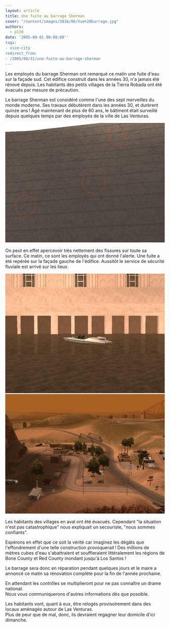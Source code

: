 ```yaml
---
layout: article
title: Une fuite au barrage Sherman
cover: "/content/images/2016/06/Vue%20barrage.jpg"
authors:
  - p130
date: '2005-09-01 00:00:00''
tags:
- vice-city
redirect_from:
- /2005/08/31/une-fuite-au-barrage-sherman
---
```


Les employés du barrage Sherman ont remarqué ce matin une fuite d'eau sur la façade sud. Cet édifice construit dans les années 30, n'a jamais été rénové depuis. Les habitants des petits villages de la Tierra Robada ont été évacués par mesure de précaution.

Le barrage Sherman est considéré comme l'une des sept merveilles du monde moderne. Ses travaux débutèrent dans les années 30, et durèrent quinze ans ! Âgé maintenant de plus de 60 ans, le bâtiment était surveillé depuis quelques temps par des employés de la ville de Las Venturas.

![](/content/images/2005/01/fissure.jpg)

On peut en effet apercevoir très nettement des fissures sur toute sa surface. Ce matin, ce sont les employés qui ont donné l'alerte. Une fuite a été repérée sur la façade gauche de l'édifice. Aussitôt le service de sécurité fluviale est arrivé sur les lieux.

![](/content/images/2005/01/garde%20cote.jpg)
![](/content/images/2005/01/Vilage%20robada.jpg)

Les habitants des villages en aval ont été évacués. Cependant "la situation n'est pas catastrophique" nous expliquait un secouriste, "nous sommes confiants".

Espérons en effet que ce soit la vérité car imaginez les dégâts que l'effondrement d'une telle construction provoquerait ! Des millions de mètres cubes d'eau s'abattraient et souffleraient littéralement les régions de Bone County et Red County inondant jusqu'à Los Santos !

Le barrage sera donc en réparation pendant quelques jours et le maire a annoncé ce matin sa rénovation complète pour la fin de l'année prochaine.

En attendant les contrôles se multiplieront pour ne pas connaître un drame national.  
Nous vous communiquerons d'autres informations dès que possible.

Les habitants vont, quant à eux, être relogés provisoirement dans des locaux aménagés autour de Las Venturas.  
Plus de peur que de mal, donc, ils devraient regagner leur domicile d'ici dimanche.